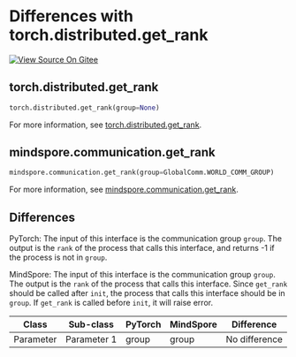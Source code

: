 # Differences with torch.distributed.get_rank

[![View Source On Gitee](https://mindspore-website.obs.cn-north-4.myhuaweicloud.com/website-images/r2.3.0/resource/_static/logo_source_en.svg)](https://gitee.com/mindspore/docs/blob/r2.3.0/docs/mindspore/source_en/note/api_mapping/pytorch_diff/get_rank.md)

## torch.distributed.get_rank

```python
torch.distributed.get_rank(group=None)
```

For more information, see [torch.distributed.get_rank](https://pytorch.org/docs/1.8.1/distributed.html#torch.distributed.get_rank).

## mindspore.communication.get_rank

```python
mindspore.communication.get_rank(group=GlobalComm.WORLD_COMM_GROUP)
```

For more information, see [mindspore.communication.get_rank](https://mindspore.cn/docs/en/r2.3.0/api_python/mindspore.communication.html#mindspore.communication.get_rank).

## Differences

PyTorch: The input of this interface is the communication group `group`.
The output is the `rank` of the process that calls this interface, and returns -1 if the process is not in `group`.

MindSpore: The input of this interface is the communication group `group`. The output is the `rank` of the process that calls this interface. Since `get_rank` should be called after `init`, the process that calls this interface should be in `group`. If `get_rank` is called before `init`, it will raise error.

| Class | Sub-class |PyTorch | MindSpore | Difference |
| --- | --- | --- | --- |---|
| Parameter  | Parameter 1 | group | group |No difference|
